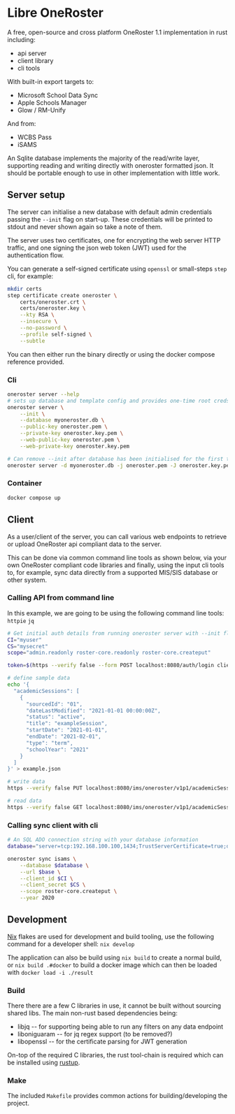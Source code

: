 # Libre OneRoster

A free, open-source and cross platform OneRoster 1.1 implementation in rust including:

* api server
* client library
* cli tools

With built-in export targets to:

* Microsoft School Data Sync
* Apple Schools Manager
* Glow / RM-Unify

And from:

* WCBS Pass
* iSAMS

An Sqlite database implements the majority of the read/write layer, supporting
reading and writing directly with oneroster formatted json. It should be
portable enough to use in other implementation with little work.


## Server setup

The server can initialise a new database with default admin credentials passing
the `--init` flag on start-up. These credentials will be printed to stdout and
never shown again so take a note of them.

The server uses two certificates, one for encrypting the web server HTTP
traffic, and one signing the json web token (JWT) used for the authentication
flow.

You can generate a self-signed certificate using `openssl` or small-steps
`step` cli, for example:

```bash
mkdir certs
step certificate create oneroster \
    certs/oneroster.crt \
    certs/oneroster.key \
    --kty RSA \
    --insecure \
    --no-password \
    --profile self-signed \
    --subtle
```

You can then either run the binary directly or using the docker compose reference provided.


### Cli

```bash
oneroster server --help
# sets up database and template config and provides one-time root creds
oneroster server \
    --init \
    --database myoneroster.db \
    --public-key oneroster.pem \
    --private-key oneroster.key.pem \
    --web-public-key oneroster.pem \
    --web-private-key oneroster.key.pem

# Can remove --init after database has been initialised for the first time
oneroster server -d myoneroster.db -j oneroster.pem -J oneroster.key.pem -w oneroster.pem -W oneroster.key.pem
```


### Container
```bash
docker compose up
```


## Client 

As a user/client of the server, you can call various web endpoints to retrieve
or upload OneRoster api compliant data to the server.

This can be done via common command line tools as shown below, via your own
OneRoster compliant code libraries and finally, using the input cli tools to,
for example, sync data directly from a supported MIS/SIS database or other
system.


### Calling API from command line

In this example, we are going to be using the following command line tools: `httpie` `jq`

```bash
# Get initial auth details from running oneroster server with --init flag
CI="myuser"
CS="mysecret"
scope="admin.readonly roster-core.readonly roster-core.createput"

token=$(https --verify false --form POST localhost:8080/auth/login client_id=$CI client_secret=$CS scope="$scope" | jq .access_token | xargs)

# define sample data
echo '{
  "academicSessions": [
    {
      "sourcedId": "01",
      "dateLastModified": "2021-01-01 00:00:00Z",
      "status": "active",
      "title": "exampleSession",
      "startDate": "2021-01-01",
      "endDate": "2021-02-01",
      "type": "term",
      "schoolYear": "2021"
    }
  ]
}' > example.json

# write data
https --verify false PUT localhost:8080/ims/oneroster/v1p1/academicSessions Authorization:"Bearer $token" < example.json

# read data
https --verify false GET localhost:8080/ims/oneroster/v1p1/academicSessions Authorization:"Bearer $token"
```


###  Calling sync client with cli

```bash
# An SQL ADO connection string with your database information
database="server=tcp:192.168.100.100,1434;TrustServerCertificate=true;database=myDbInstance;username=onerosterService;password=aPassword;encrypt=true"

oneroster sync isams \
    --database $database \
    --url $base \
    --client_id $CI \
    --client_secret $CS \
    --scope roster-core.createput \
    --year 2020
```


## Development

[Nix](https://nixos.org/) flakes are used for development and build tooling,
use the following command for a developer shell: `nix develop`

The application can also be build using `nix build` to create a normal build,
or `nix build .#docker` to build a docker image which can then be loaded with
`docker load -i ./result`


### Build

There there are a few C libraries in use, it cannot be built without sourcing
shared libs.  The main non-rust based dependencies being:

* libjq -- for supporting being able to run any filters on any data endpoint
* liboniguaram -- for jq regex support (to be removed?)
* libopenssl -- for the certificate parsing for JWT generation

On-top of the required C libraries, the rust tool-chain is required which can be
installed using [rustup](https://rustup.rs/).


### Make

The included `Makefile` provides common actions for building/developing the project.

